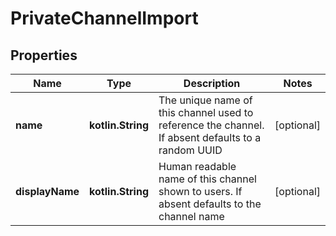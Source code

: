 
# PrivateChannelImport

## Properties
Name | Type | Description | Notes
------------ | ------------- | ------------- | -------------
**name** | **kotlin.String** | The unique name of this channel used to reference the channel. If absent defaults to a random UUID |  [optional]
**displayName** | **kotlin.String** | Human readable name of this channel shown to users. If absent defaults to the channel name |  [optional]




